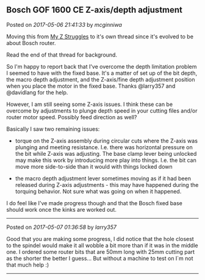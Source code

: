 ## Bosch GOF 1600 CE Z-axis/depth adjustment
Posted on *2017-05-06 21:41:33* by *mcginniwa*

Moving this from [My Z Struggles](http://www.maslowcnc.com/forums/#!/general:my-z-struggles) to it's own thread since it's evolved to be about Bosch router.

Read the end of that thread for background.

So I'm happy to report back that I've overcome the depth limitation problem I seemed to have with the fixed base. It's a matter of set up of the bit depth, the macro depth adjustment, and the Z-axis/fine depth adjustment position when you place the motor in the fixed base. Thanks @larry357 and @davidlang for the help.

However, I am still seeing some Z-axis issues. I think these can be overcome by adjustments to plunge depth speed in your cutting files and/or router motor speed. Possibly feed direction as well?

Basically I saw two remaining issues:

* torque on the Z-axis assembly during circular cuts where the Z-axis was plunging and meeting resistance. I.e. there was horizontal pressure on the bit while Z-axis was adjusting. The base clamp lever being unlocked may make this work by introducing more play into things. I.e. the bit can move more side-to-side than it would  with things locked down

* the macro depth adjustment lever sometimes moving as if it had been released during Z-axis adjustments - this may have happened during the torquing behavior. Not sure what was going on when it happened.

I do feel like I've made progress though and that the Bosch fixed base should work once the kinks are worked out.

---

Posted on *2017-05-07 01:36:58* by *larry357*

Good that you are making some progress, I did notice that the hole closest to the spindel would make it all wobble a bit more than if it was in the middle one. I ordered some router bits that are 50mm long with 25mm cutting part as the shorter the better I guess... But without a machine to test on I`m not that much help :)

---

